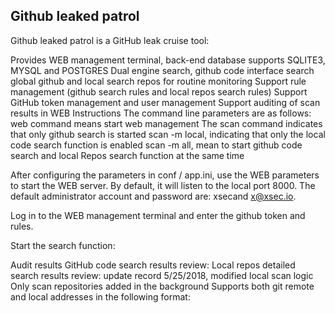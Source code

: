 ## Github leaked patrol

Github leaked patrol is a GitHub leak cruise tool:

Provides WEB management terminal, back-end database supports SQLITE3, MYSQL and POSTGRES
Dual engine search, github code interface search global github and local search repos for routine monitoring
Support rule management (github search rules and local repos search rules)
Support GitHub token management and user management
Support auditing of scan results in WEB
Instructions
The command line parameters are as follows:
web command means start web management
The scan command indicates that only github search is started
scan -m local, indicating that only the local code search function is enabled
scan -m all, mean to start github code search and local Repos search function at the same time


After configuring the parameters in conf / app.ini, use the WEB parameters to start the WEB server. By default, it will listen to the local port 8000. The default administrator account and password are: xsecand x@xsec.io. 

Log in to the WEB management terminal and enter the github token and rules. 

Start the search function:



Audit results
GitHub code search results review: 
Local repos detailed search results review: 
update record
5/25/2018, modified local scan logic
Only scan repositories added in the background
Supports both git remote and local addresses in the following format: 
